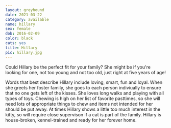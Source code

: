 ```yaml
---
layout: greyhound
date: 2021-03-22
category: available
name: hillary
sex: female
dob: 2016-02-09
color: black
cats: yes
title: Hillary
pic: hillary.jpg
---
```

Could Hillary be the perfect fit for your family? She might be if you're looking for one, not too young and not too old, just right at five years of age! 

Words that best describe Hillary include loving, smart, fun and loyal. When she greets her foster family, she goes to each person indiviually to ensure that no one gets left of the kisses. She loves long walks and playing with all types of toys. Chewing is high on her list of favorite pasttimes, so she will need lots of appropriate things to chew and items not intended for her should be put away. At times Hillary shows a little too much interest in the kitty, so will require close supervison if a cat is part of the family. Hillary is house-broken, kennel-trained and ready for her forever home. 
